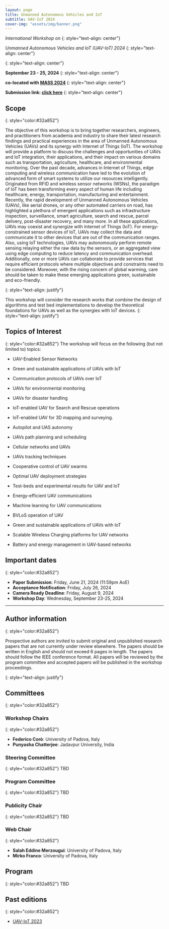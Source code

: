 ```yaml
---
layout: page
title: Unmanned Autonomous Vehicles and IoT
subtitle: UAV-IoT 2024
cover-img: "assets/img/banner.png"
---
```





_International Workshop on_
{: style="text-align: center"}

_Unmanned Autonomous Vehicles and IoT (UAV-IoT) 2024_
{: style="text-align: center"}

<!-- Padova, Italy -->
{: style="text-align: center"}

**September 23 - 25, 2024**
{: style="text-align: center"}

**co-located with [MASS 2024](https://sites.google.com/view/ieee-mass-2024)**
{: style="text-align: center"}

**Submission link: [click here](TBD)**
{: style="text-align: center"}


## Scope
{: style="color:#32a852"}

The objective of this workshop is to bring together researchers, engineers, and practitioners from academia and industry to share their latest research findings and practical experiences in the area of Unmanned Autonomous Vehicles (UAVs) and its synergy with Internet of Things (IoT). The workshop will provide a platform to discuss the challenges and opportunities of UAVs and IoT integration, their applications, and their impact on various domains such as transportation, agriculture, healthcare, and environmental monitoring. Over the past decade, advances in Internet of Things, edge computing and wireless communication have led to the evolution of advanced form of smart systems to utilize our resources intelligently. Originated from RFID and wireless sensor networks (WSNs), the paradigm of IoT has been transforming every aspect of human life including healthcare, energy, transportation, manufacturing and entertainment. Recently, the rapid development of Unmanned Autonomous Vehicles (UAVs), like aerial drones, or any other automated carriers on road, has highlighted a plethora of emergent applications such as infrastructure inspection, surveillance, smart agriculture, search and rescue, parcel delivery, post-disaster recovery, and many more. In all these applications, UAVs may coexist and synergize with Internet of Things (IoT). For energy-constrained sensor devices of IoT, UAVs may collect the data and communicate it to other devices that are out of the communication ranges. Also, using IoT technologies, UAVs may autonomously perform remote sensing relaying either the raw data by the sensors, or an aggregated view using edge computing to reduce latency and communication overhead. Additionally, one or more UAVs can collaborate to provide services that require efficient protocols where multiple objectives and constraints need to be considered. Moreover, with the rising concern of global warming, care should be taken to make these emerging applications green, sustainable and eco-friendly. 

{: style="text-align: justify"}

This workshop will consider the research works that combine the design of algorithms and test bed implementations to develop the theoretical foundations for UAVs as well as the synergies with IoT devices.
{: style="text-align: justify"}


## Topics of Interest
{: style="color:#32a852"}
The workshop will focus on the following (but not limited to) topics: 

- UAV-Enabled Sensor Networks 

- Green and sustainable applications of UAVs with IoT 

- Communication protocols of UAVs over IoT 

- UAVs for environmental monitoring 

- UAVs for disaster handling 

- IoT-enabled UAV for Search and Rescue operations 

- IoT-enabled UAV for 3D mapping and surveying. 

- Autopilot and UAS autonomy 

- UAVs path planning and scheduling 

- Cellular networks and UAVs 

- UAVs tracking techniques 

- Cooperative control of UAV swarms 

- Optimal UAV deployment strategies 

- Test-beds and experimental results for UAV and IoT 

- Energy-efficient UAV communications 

- Machine learning for UAV communications 

- BVLoS operation of UAV 

- Green and sustainable applications of UAVs with IoT 

- Scalable Wireless Charging platforms for UAV networks 

- Battery and energy management in UAV-based networks 

## Important dates
{: style="color:#32a852"}

- **Paper Submission**: Friday, June 21, 2024 (11:59pm AoE) 
- **Acceptance Notification**:  Friday, July 26, 2024 
- **Camera Ready Deadline**: Friday, August 9, 2024 <!--firm - [Instructions](https://sites.google.com/view/ieee-mass-2024) -->
- **Workshop Day**: Wednesday, September 23-25, 2024 


* * *

## Author information
{: style="color:#32a852"}

Prospective authors are invited to submit original and unpublished research papers that
are not currently under review elsewhere. The papers should be written in English and
should not exceed 6 pages in length. The papers should follow the IEEE conference
format. All papers will be reviewed by the program committee and accepted papers will
be published in the workshop proceedings.

{: style="text-align: justify"}


## Committees
{: style="color:#32a852"}

### Workshop Chairs
{: style="color:#32a852"}
- **Federico Corò**: University of Padova, Italy
- **Punyasha Chatterjee**: Jadavpur University, India

### Steering Committee
{: style="color:#32a852"}
 TBD
  
### Program Committee
{: style="color:#32a852"}
TBD


### Publicity Chair
{: style="color:#32a852"}
TBD

### Web Chair
{: style="color:#32a852"}
- **Salah Eddine Merzougui**: University of Padova, Italy
- **Mirko Franco**: University of Padova, Italy
  
## Program
{: style="color:#32a852"}
TBD
<!--
10:30-10:35: Workshop opening


### Session: 1  [Chair: Evgenii Vinogradov]


10:35 - 10:55:  "*Optimizing RF-Sensing for Drone Detection: The Synergy of Ensemble
Learning and Sensor Fusion*", Laiba Tanveer, Muhammad Zeshan Alam, Maham Misbah,
Farooq Alam Orakazi, Ahmed Alkhayyat and Zeeshan Kaleem


10:55 - 11:15:  "*Should I Stay or Should I Go: A Learning Approach for Drone-based
Sensing Applications*", Giorgos Polychronis, Manos Koutsoubelias and Spyros Lalis


11:15 - 11:35:  "*A Bi-Layer Joint Training Reinforcement Learning Framework for PostDisaster Rescue*", Songjun Huang, Chuanneng Sun, Jie Gong and Dario Pompili


11:35 - 11:55:  "*A Multi-task Transformer Architecture for Drone State Identification and
Trajectory Prediction*", Nikolas Souli, Andreas Palamas, Tania Panayiotou, Panayiotis
Kolios and Georgios Ellinas


11:55 - 12:15:  "*Optimizing UAV Base Station Positioning Through Quantum-Inspired
Solution Workflow*", M Saravanan and Viswanath Pathmanaban


12:15 - 12:35:  "*Differentiated QoS DDPG-based Slicing and Drone Positioning for Next
Generation Networks*", Ghoshana Bista, Abbas Bradai and Emmanuel Moulay


12:35 - 13:00:  Invited Talk: Francesco Betti Sorbelli, "*A Comprehensive Pest Monitoring System for
Brown Marmorated Stink Bug*"


13:00 - 14:00: Lunch


### Session: 2  [Chair: Evgenii Vinogradov]

14:00 - 14:55:  Keynote Talk: "*Automating Digital Twins in IoT-Drone Ecosystems*"
Prof. Marco Di Felice, Università di Bologna, Italy


14:55 - 15:15:  "*Risk Assessment in BVLoS Operations for UAVs: Challenges and Solutions*",
Francesco Betti Sorbelli, Punyasha Chatterjee, Papiya Das and Maria Cristina Pinotti


15:15 - 15:30:  Coffee break


### Session: 3  [Chair: Francesco Betti Sorbelli]


15:30 - 15:50:  "*Experimental analysis of Wi-Fi-based remote control of UAVs with
concurrent mission traffic*", Thierry Arrabal, Théotime Balaguer, Isabelle Guérin-Lassous
and Olivier Simonin


15:50 - 16:10:  "*Empirical evaluation of multi UAV coverage path planning for aerial surveying*"
, Jamie Wubben, Jo˜ao P. Matos-Carvalho, D´ario Pedro and Slavisa Tomic


16:10 - 16:30:  "*An Over the Air Software Update System for IoT Microcontrollers based on
WebAssembly*", Ivan Zyrianoff, Luca Sciullo, Lorenzo Gigli, Angelo Trotta, Carlos Alberto
Kamienski and Marco Di Felice


16:30 - 16:50:  "*A Deep Learning-based Pest Insect Monitoring System for Ultra-low Power
Pocket-sized Drones*", Luca Crupi, Luca Butera, Alberto Ferrante and Daniele Palossi


16:50 - 17:10:  "*An Adaptive Drone-based Multigenerational Sensor System for Monitoring Large
Ecosystems*" , Ravi Mukkamala, Stephan Olariu, Meshari Aljohani, Mohan Sunkara and Hind
Aldabagh,

17:10-17:15:  Closing Remarks
-->

## Past editions
{: style="color:#32a852"}
- [UAV-IoT 2023](https://sites.google.com/view/ieee-mass-uav-iot-2023/home)
